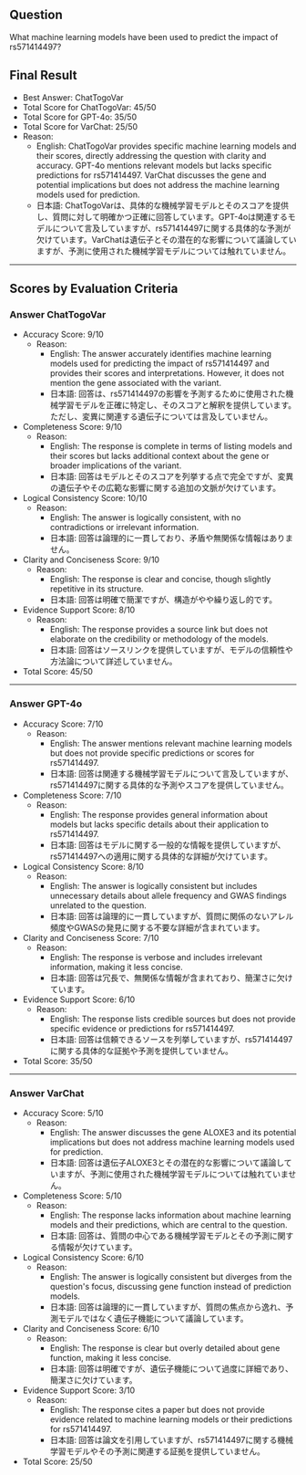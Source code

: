 ## Question

What machine learning models have been used to predict the impact of rs571414497?

## Final Result

- Best Answer: ChatTogoVar
- Total Score for ChatTogoVar: 45/50
- Total Score for GPT-4o: 35/50
- Total Score for VarChat: 25/50
- Reason:
  - English: ChatTogoVar provides specific machine learning models and their scores, directly addressing the question with clarity and accuracy. GPT-4o mentions relevant models but lacks specific predictions for rs571414497. VarChat discusses the gene and potential implications but does not address the machine learning models used for prediction.
  - 日本語: ChatTogoVarは、具体的な機械学習モデルとそのスコアを提供し、質問に対して明確かつ正確に回答しています。GPT-4oは関連するモデルについて言及していますが、rs571414497に関する具体的な予測が欠けています。VarChatは遺伝子とその潜在的な影響について議論していますが、予測に使用された機械学習モデルについては触れていません。

---

## Scores by Evaluation Criteria

### Answer ChatTogoVar
- Accuracy Score: 9/10
  - Reason: 
    - English: The answer accurately identifies machine learning models used for predicting the impact of rs571414497 and provides their scores and interpretations. However, it does not mention the gene associated with the variant.
    - 日本語: 回答は、rs571414497の影響を予測するために使用された機械学習モデルを正確に特定し、そのスコアと解釈を提供しています。ただし、変異に関連する遺伝子については言及していません。
- Completeness Score: 9/10
  - Reason: 
    - English: The response is complete in terms of listing models and their scores but lacks additional context about the gene or broader implications of the variant.
    - 日本語: 回答はモデルとそのスコアを列挙する点で完全ですが、変異の遺伝子やその広範な影響に関する追加の文脈が欠けています。
- Logical Consistency Score: 10/10
  - Reason: 
    - English: The answer is logically consistent, with no contradictions or irrelevant information.
    - 日本語: 回答は論理的に一貫しており、矛盾や無関係な情報はありません。
- Clarity and Conciseness Score: 9/10
  - Reason: 
    - English: The response is clear and concise, though slightly repetitive in its structure.
    - 日本語: 回答は明確で簡潔ですが、構造がやや繰り返し的です。
- Evidence Support Score: 8/10
  - Reason: 
    - English: The response provides a source link but does not elaborate on the credibility or methodology of the models.
    - 日本語: 回答はソースリンクを提供していますが、モデルの信頼性や方法論について詳述していません。
- Total Score: 45/50

---

### Answer GPT-4o
- Accuracy Score: 7/10
  - Reason: 
    - English: The answer mentions relevant machine learning models but does not provide specific predictions or scores for rs571414497.
    - 日本語: 回答は関連する機械学習モデルについて言及していますが、rs571414497に関する具体的な予測やスコアを提供していません。
- Completeness Score: 7/10
  - Reason: 
    - English: The response provides general information about models but lacks specific details about their application to rs571414497.
    - 日本語: 回答はモデルに関する一般的な情報を提供していますが、rs571414497への適用に関する具体的な詳細が欠けています。
- Logical Consistency Score: 8/10
  - Reason: 
    - English: The answer is logically consistent but includes unnecessary details about allele frequency and GWAS findings unrelated to the question.
    - 日本語: 回答は論理的に一貫していますが、質問に関係のないアレル頻度やGWASの発見に関する不要な詳細が含まれています。
- Clarity and Conciseness Score: 7/10
  - Reason: 
    - English: The response is verbose and includes irrelevant information, making it less concise.
    - 日本語: 回答は冗長で、無関係な情報が含まれており、簡潔さに欠けています。
- Evidence Support Score: 6/10
  - Reason: 
    - English: The response lists credible sources but does not provide specific evidence or predictions for rs571414497.
    - 日本語: 回答は信頼できるソースを列挙していますが、rs571414497に関する具体的な証拠や予測を提供していません。
- Total Score: 35/50

---

### Answer VarChat
- Accuracy Score: 5/10
  - Reason: 
    - English: The answer discusses the gene ALOXE3 and its potential implications but does not address machine learning models used for prediction.
    - 日本語: 回答は遺伝子ALOXE3とその潜在的な影響について議論していますが、予測に使用された機械学習モデルについては触れていません。
- Completeness Score: 5/10
  - Reason: 
    - English: The response lacks information about machine learning models and their predictions, which are central to the question.
    - 日本語: 回答は、質問の中心である機械学習モデルとその予測に関する情報が欠けています。
- Logical Consistency Score: 6/10
  - Reason: 
    - English: The answer is logically consistent but diverges from the question's focus, discussing gene function instead of prediction models.
    - 日本語: 回答は論理的に一貫していますが、質問の焦点から逸れ、予測モデルではなく遺伝子機能について議論しています。
- Clarity and Conciseness Score: 6/10
  - Reason: 
    - English: The response is clear but overly detailed about gene function, making it less concise.
    - 日本語: 回答は明確ですが、遺伝子機能について過度に詳細であり、簡潔さに欠けています。
- Evidence Support Score: 3/10
  - Reason: 
    - English: The response cites a paper but does not provide evidence related to machine learning models or their predictions for rs571414497.
    - 日本語: 回答は論文を引用していますが、rs571414497に関する機械学習モデルやその予測に関連する証拠を提供していません。
- Total Score: 25/50